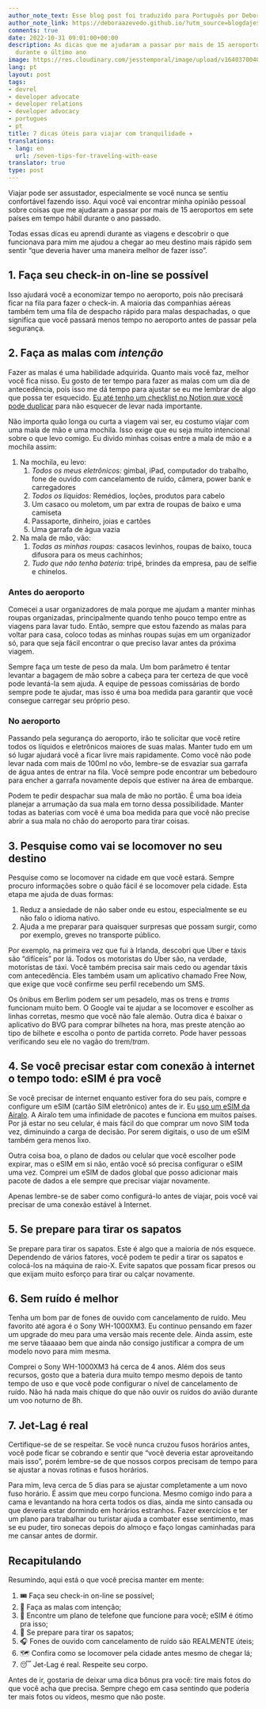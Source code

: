 ```yaml
---
author_note_text: Esse blog post foi traduzido para Português por Debora Azevedo.
author_note_link: https://deboraazevedo.github.io/?utm_source=blogdajess
comments: true
date: 2022-10-31 09:01:00+00:00
description: As dicas que me ajudaram a passar por mais de 15 aeroportos rapidamente
  durante o último ano
image: https://res.cloudinary.com/jesstemporal/image/upload/v1640370040/covers/variados_aanizj.png
lang: pt
layout: post
tags:
- devrel
- developer advocate
- developer relations
- developer advocacy
- portugues
- pt
title: 7 dicas úteis para viajar com tranquilidade ✈️
translations:
- lang: en
  url: /seven-tips-for-traveling-with-ease
translator: true
type: post
---
```


Viajar pode ser assustador, especialmente se você nunca se sentiu confortável fazendo isso. Aqui você vai encontrar minha opinião pessoal sobre coisas que me ajudaram a passar por mais de 15 aeroportos em sete países em tempo hábil durante o ano passado.

Todas essas dicas eu aprendi durante as viagens e descobrir o que funcionava para mim me ajudou a chegar ao meu destino mais rápido sem sentir “que deveria haver uma maneira melhor de fazer isso”.
 
## 1. Faça seu check-in on-line se possível 

Isso ajudará você a economizar tempo no aeroporto, pois não precisará ficar na fila para fazer o check-in. A maioria das companhias aéreas também tem uma fila de despacho rápido para malas despachadas, o que significa que você passará menos tempo no aeroporto antes de passar pela segurança.

## 2. Faça as malas com _intenção_

Fazer as malas é uma habilidade adquirida. Quanto mais você faz, melhor você fica nisso. Eu gosto de ter tempo para fazer as malas com um dia de antecedência, pois isso me dá tempo para ajustar se eu me lembrar de algo que possa ter esquecido. [Eu até tenho um checklist no Notion que você pode duplicar](https://rose-chicory-ed7.notion.site/Checklist-de-Viagem-Template-83cb93cbbf1042eba65e186157212018) para não esquecer de levar nada importante.

Não importa quão longa ou curta a viagem vai ser, eu costumo viajar com uma mala de mão e uma mochila. Isso exige que eu seja muito intencional sobre o que levo comigo. Eu divido minhas coisas entre a mala de mão e a mochila assim:

1. Na mochila, eu levo:
   1. *Todos os meus eletrônicos:* gimbal, iPad, computador do trabalho, fone de ouvido com cancelamento de ruído, câmera, power bank e carregadores
   2. *Todos os líquidos:* Remédios, loções, produtos para cabelo
   3. Um casaco ou moletom, um par extra de roupas de baixo e uma camiseta
   4. Passaporte, dinheiro, joias e cartões 
   5. Uma garrafa de água vazia
2. Na mala de mão, vão:
   1. *Todas as minhas roupas:* casacos levinhos, roupas de baixo, touca difusora para os meus cachinhos;
   2. *Tudo que não tenha bateria:* tripé, brindes da empresa, pau de selfie e chinelos.

### Antes do aeroporto

Comecei a usar organizadores de mala porque me ajudam a manter minhas roupas organizadas, principalmente quando tenho pouco tempo entre as viagens para lavar tudo. Então, sempre que estou fazendo as malas para voltar para casa, coloco todas as minhas roupas sujas em um organizador só, para que seja fácil encontrar o que preciso lavar antes da próxima viagem.

Sempre faça um teste de peso da mala. Um bom parâmetro é tentar levantar a bagagem de mão sobre a cabeça para ter certeza de que você pode levantá-la sem ajuda. A equipe de pessoas comissárias de bordo sempre pode te ajudar, mas isso é uma boa medida para garantir que você consegue carregar seu próprio peso.
 
### No aeroporto 

Passando pela segurança do aeroporto, irão te solicitar que você retire todos os líquidos e eletrônicos maiores de suas malas. Manter tudo em um só lugar ajudará você a ficar livre mais rapidamente. Como você não pode levar nada com mais de 100ml no vôo, lembre-se de esvaziar sua garrafa de água antes de entrar na fila. Você sempre pode encontrar um bebedouro para encher a garrafa novamente depois que estiver na área de embarque.

Podem te pedir despachar sua mala de mão no portão. É uma boa ideia planejar a arrumação da sua mala em torno dessa possibilidade. Manter todas as baterias com você é uma boa medida para que você não precise abrir a sua mala no chão do aeroporto para tirar coisas.


## 3. Pesquise como vai se locomover no seu destino

Pesquise como se locomover na cidade em que você estará. Sempre procuro informações sobre o quão fácil é se locomover pela cidade. Esta etapa me ajuda de duas formas:

1. Reduz a ansiedade de não saber onde eu estou, especialmente se eu não falo o idioma nativo. 
1. Ajuda a me preparar para quaisquer surpresas que possam surgir, como por exemplo, greves no transporte público.

Por exemplo, na primeira vez que fui à Irlanda, descobri que Uber e táxis são “difíceis” por lá. Todos os motoristas do Uber são, na verdade, motoristas de táxi. Você também precisa sair mais cedo ou agendar táxis com antecedência. Eles também usam um aplicativo chamado Free Now, que exige que você confirme seu perfil recebendo um SMS.

Os ônibus em Berlim podem ser um pesadelo, mas os trens e *trams* funcionam muito bem. O Google vai te ajudar a se locomover e escolher as linhas corretas, mesmo que você não fale alemão. Outra dica é baixar o aplicativo do BVG para comprar bilhetes na hora, mas preste atenção ao tipo de bilhete e escolha o ponto de partida correto. Pode haver pessoas verificando seu ele no vagão do trem/*tram*.

## 4. Se você precisar estar com conexão à internet o tempo todo: eSIM é pra você
 
Se você precisar de internet enquanto estiver fora do seu país, compre e configure um eSIM (cartão SIM eletrônico) antes de ir. Eu [uso um eSIM da Airalo](https://ref.airalo.com/a1bF). A Airalo tem uma infinidade de pacotes e funciona em muitos países. Por já estar no seu celular, é mais fácil do que comprar um novo SIM toda vez, diminuindo a carga de decisão. Por serem digitais, o uso de um eSIM também gera menos lixo.

Outra coisa boa, o plano de dados ou celular que você escolher pode expirar, mas o eSIM em si não, então você só precisa configurar o eSIM uma vez. Comprei um eSIM de dados global que posso adicionar mais pacote de dados a ele sempre que precisar viajar novamente.

Apenas lembre-se de saber como configurá-lo antes de viajar, pois você vai precisar de uma conexão estável à Internet.

## 5. Se prepare para tirar os sapatos

Se prepare para tirar os sapatos. Este é algo que a maioria de nós esquece. Dependendo de vários fatores, você podem te pedir a tirar os sapatos e colocá-los na máquina de raio-X. Evite sapatos que possam ficar presos ou que exijam muito esforço para tirar ou calçar novamente.

## 6. Sem ruído é melhor

Tenha um bom par de fones de ouvido com cancelamento de ruído. Meu favorito até agora é o Sony WH-1000XM3. Eu continuo pensando em fazer um upgrade do meu para uma versão mais recente dele. Ainda assim, este me serve tãaaaao bem que ainda não consigo justificar a compra de um modelo novo para mim mesma.
 
Comprei o Sony WH-1000XM3 há cerca de 4 anos. Além dos seus recursos, gosto que a bateria dura muito tempo mesmo depois de tanto tempo de uso e que você pode configurar o nível de cancelamento de ruído. Não há nada mais chique do que não ouvir os ruídos do avião durante um voo noturno de 8h.

## 7. Jet-Lag é real

Certifique-se de se respeitar. Se você nunca cruzou fusos horários antes, você pode ficar se cobrando e sentir que “você deveria estar aproveitando mais isso”, porém lembre-se de que nossos corpos precisam de tempo para se ajustar a novas rotinas e fusos horários.

Para mim, leva cerca de 5 dias para se ajustar completamente a um novo fuso horário. É assim que meu corpo funciona. Mesmo comigo indo para a cama e levantando na hora certa todos os dias, ainda me sinto cansada ou que deveria estar dormindo em horários estranhos. Fazer exercícios e ter um plano para trabalhar ou turistar ajuda a combater esse sentimento, mas se eu puder, tiro sonecas depois do almoço e faço longas caminhadas para me cansar antes de dormir.

## Recapitulando

Resumindo, aqui está o que você precisa manter em mente:

1. 🎟️ Faça seu check-in on-line se possível;
1. 🧳 Faça as malas com intenção;
1. 📱 Encontre um plano de telefone que funcione para você; eSIM é ótimo pra isso;
1. 👟 Se prepare para tirar os sapatos;
1. 🎧 Fones de ouvido com cancelamento de ruído são REALMENTE úteis;
1. 🗺️ Confira como se locomover pela cidade antes mesmo de chegar lá;
1. 😴 Jet-Lag é real. Respeite seu corpo.
 
Antes de ir, gostaria de deixar uma dica bônus pra você: tire mais fotos do que você acha que precisa. Sempre chego em casa sentindo que poderia ter mais fotos ou vídeos, mesmo que não poste.
